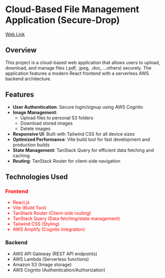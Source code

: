 <!DOCTYPE html>
<html lang="en">
<head>
    <meta charset="UTF-8">
    <meta name="viewport" content="width=device-width, initial-scale=1.0">
</head>
<body>
    <h1>Cloud-Based File Management Application (Secure-Drop) </h1>
    <a href="https://secure-drop.vercel.app">Web Link</a>
    <div >
        <h2>Overview</h2>
        <p>This project is a cloud-based web application that allows users to upload, download, and manage files (.pdf, .jpeg, .doc, ...others) securely. The application features a modern React frontend with a serverless AWS backend architecture.</p>
    </div>
    <h2>Features</h2>
    <ul>
        <li><strong>User Authentication</strong>: Secure login/signup using AWS Cognito</li>
        <li><strong>Image Management</strong>:
            <ul>
                <li>Upload files to personal S3 folders</li>
                <li>Download stored images</li>
                <li>Delete images</li>
            </ul>
        </li>
        <li><strong>Responsive UI</strong>: Built with Tailwind CSS for all device sizes</li>
        <li><strong>Optimized Performance</strong>: Vite build tool for fast development and production builds</li>
        <li><strong>State Management</strong>: TanStack Query for efficient data fetching and caching</li>
        <li><strong>Routing</strong>: TanStack Router for client-side navigation</li>
    </ul>
<h2>Technologies Used</h2>
    <div>
        <div style="color:red;">
            <h3>Frontend</h3>
            <ul>
                <li>React.js</li>
                <li>Vite (Build Tool)</li>
                <li>TanStack Router (Client-side routing)</li>
                <li>TanStack Query (Data fetching/state management)</li>
                <li>Tailwind CSS (Styling)</li>
                <li>AWS Amplify (Cognito integration)</li>
            </ul>
        </div>
        <div>
            <h3>Backend</h3>
            <ul>
                <li>AWS API Gateway (REST API endpoints)</li>
                <li>AWS Lambda (Serverless functions)</li>
                <li>Amazon S3 (Image storage)</li>
                <li>AWS Cognito (Authentication/Authorization)</li>
            </ul>
        </div>
    </div>
</body>
</html>
